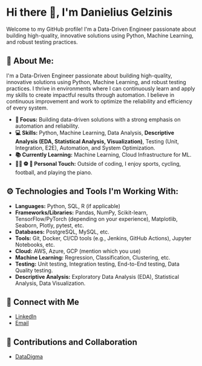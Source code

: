 # Hi there 👋, I'm Danielius Gelzinis

Welcome to my GitHub profile! I'm a Data-Driven Engineer passionate about building high-quality, innovative solutions
using Python, Machine Learning, and robust testing practices.

## 👨 About Me:

I'm a Data-Driven Engineer passionate about building high-quality, innovative solutions using Python, Machine Learning,
and robust testing practices. I thrive in environments where I can continuously learn and apply my skills to create
impactful results through automation. I believe in continuous improvement and work to optimize the reliability and
efficiency of every system.

* **🎯 Focus:** Building data-driven solutions with a strong emphasis on automation and reliability.
* **💻 Skills:** Python, Machine Learning, Data Analysis, **Descriptive Analysis (EDA, Statistical Analysis,
  Visualization)**, Testing (Unit, Integration, E2E), Automation, and System Optimization.
* **📚 Currently Learning:** Machine Learning, Cloud Infrastructure for ML.
* **🚴‍♂️ ⚽ 🎹 Personal Touch:** Outside of coding, I enjoy sports, cycling, football, and playing the piano.

## ⚙️ Technologies and Tools I'm Working With:

* **Languages:** Python, SQL, R (if applicable)
* **Frameworks/Libraries:** Pandas, NumPy, Scikit-learn, TensorFlow/PyTorch (depending on your experience), Matplotlib,
  Seaborn, Plotly, pytest, etc.
* **Databases:** PostgreSQL, MySQL, etc.
* **Tools:** Git, Docker, CI/CD tools (e.g., Jenkins, GitHub Actions), Jupyter Notebooks, etc.
* **Cloud:** AWS, Azure, GCP (mention which you use)
* **Machine Learning:** Regression, Classification, Clustering, etc.
* **Testing:** Unit testing, Integration testing, End-to-End testing, Data Quality testing.
* **Descriptive Analysis:** Exploratory Data Analysis (EDA), Statistical Analysis, Data Visualization.

## 🔗 Connect with Me

* [LinkedIn]([https://linkedin.com/in/danielius-gelzinis-189b8519])
* [Email]([mailto:d.gelzinis@gmail.com])

## 🤝 Contributions and Collaboration

* [DataDigma]([https://datadigma.com])

